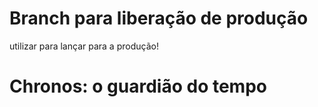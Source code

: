 # Branch para liberação de produção
utilizar para lançar para a produção!
# Chronos: o guardião do tempo
